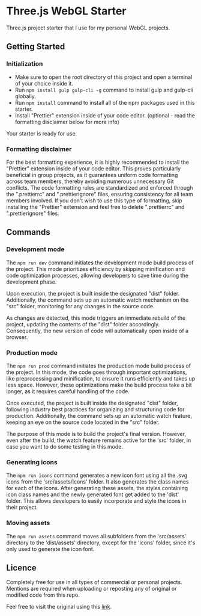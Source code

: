 # Three.js WebGL Starter

Three.js project starter that I use for my personal WebGL projects.

## Getting Started

### Initialization

- Make sure to open the root directory of this project and open a terminal of your choice inside it.
- Run `npm install gulp gulp-cli -g` command to install gulp and gulp-cli globally.
- Run `npm install` command to install all of the npm packages used in this starter.
- Install "Prettier" extension inside of your code editor. (optional - read the formatting disclaimer below for more info)

Your starter is ready for use.

### Formatting disclaimer

For the best formatting experience, it is highly recommended to install the "Prettier" extension inside of your code editor. This proves particularly beneficial in group projects, as it guarantees uniform code formatting across team members, thereby avoiding numerous unnecessary Git conflicts. The code formatting rules are standardized and enforced through the ".prettierrc" and ".prettierignore" files, ensuring consistency for all team members involved. If you don't wish to use this type of formatting, skip installing the "Prettier" extension and feel free to delete ".prettierrc" and ".prettierignore" files.

## Commands

### Development mode

The `npm run dev` command initiates the development mode build process of the project. This mode prioritizes efficiency by skipping minification and code optimization processes, allowing developers to save time during the development phase.

Upon execution, the project is built inside the designated "dist" folder. Additionally, the command sets up an automatic watch mechanism on the "src" folder, monitoring for any changes in the source code.

As changes are detected, this mode triggers an immediate rebuild of the project, updating the contents of the "dist" folder accordingly. Consequently, the new version of code will automatically open inside of a browser.

### Production mode

The `npm run prod` command initiates the production mode build process of the project. In this mode, the code goes through important optimizations, like preprocessing and minification, to ensure it runs efficiently and takes up less space. However, these optimizations make the build process take a bit longer, as it requires careful handling of the code.

Once executed, the project is built inside the designated "dist" folder, following industry best practices for organizing and structuring code for production. Additionally, the command sets up an automatic watch feature, keeping an eye on the source code located in the "src" folder.

The purpose of this mode is to build the project's final version. However, even after the build, the watch feature remains active for the 'src' folder, in case you want to do some testing in this mode.

### Generating icons

The `npm run icons` command generates a new icon font using all the .svg icons from the 'src/assets/icons' folder. It also generates the class names for each of the icons. After generating these assets, the styles containing icon class names and the newly generated font get added to the 'dist' folder. This allows developers to easily incorporate and style the icons in their project.

### Moving assets

The `npm run assets` command moves all subfolders from the 'src/assets' directory to the 'dist/assets' directory, except for the 'icons' folder, since it's only used to generate the icon font.

## Licence

Completely free for use in all types of commercial or personal projects. Mentions are required when uploading or reposting any of original or modified code from this repo.

Feel free to visit the original using this [link](https://www.github.com/vanjazeli/three-js-starter).
